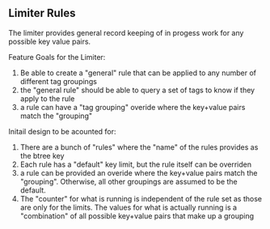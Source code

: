 Limiter Rules
-------------

The limiter provides general record keeping of in progess work for any possible key value pairs. 

Feature Goals for the Limiter:
1. Be able to create a "general" rule that can be applied to any number of different tag groupings
2. the "general rule" should be able to query a set of tags to know if they apply to the rule
3. a rule can have a "tag grouping" overide where the key+value pairs match the "grouping"

Initail design to be acounted for:
1. There are a bunch of "rules" where the "name" of the rules provides as the btree key
2. Each rule has a "default" key limit, but the rule itself can be overriden
3. a rule can be provided an overide where the key+value pairs match the "grouping". Otherwise, all other groupings are assumed to be the default.
4. The "counter" for what is running is independent of the rule set as those are only for the limits. The values for what is actually running is a "combination" of all possible key+value pairs that make up a grouping
